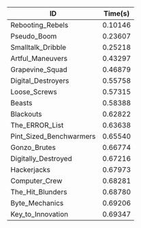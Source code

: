 |ID|Time(s)|
|-|-|
|Rebooting_Rebels|0.10146|
|Pseudo_Boom|0.23607|
|Smalltalk_Dribble|0.25218|
|Artful_Maneuvers|0.43297|
|Grapevine_Squad|0.46879|
|Digital_Destroyers|0.55758|
|Loose_Screws|0.57315|
|Beasts|0.58388|
|Blackouts|0.62822|
|The_ERROR_List|0.63638|
|Pint_Sized_Benchwarmers|0.65540|
|Gonzo_Brutes|0.66774|
|Digitally_Destroyed|0.67216|
|Hackerjacks|0.67973|
|Computer_Crew|0.68281|
|The_Hit_Blunders|0.68780|
|Byte_Mechanics|0.69206|
|Key_to_Innovation|0.69347|
